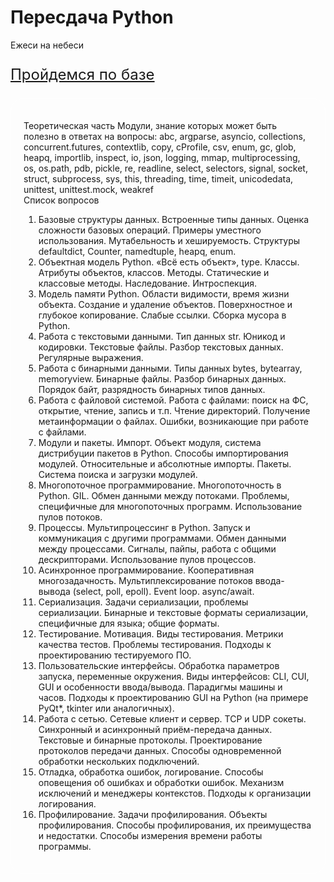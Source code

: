 # Пересдача Python
<p> Ежеси на небеси </p>

<p style="text-decoration: underline;font-size: 24px;">Пройдемся по базе</p>

<div style="border: 1px white solid; border-radius: 20px; padding: 20px;">

Теоретическая часть
Модули, знание которых может быть полезно в ответах на вопросы:
  abc, argparse, asyncio, collections, concurrent.futures, contextlib,
  copy, cProfile, csv, enum, gc, glob, heapq, importlib, inspect, io,
  json, logging, mmap, multiprocessing, os, os.path, pdb, pickle, re,
  readline, select, selectors, signal, socket, struct, subprocess, sys,
  this, threading, time, timeit, unicodedata, unittest, unittest.mock,
  weakref  
Список вопросов  
1. Базовые структуры данных.
Встроенные типы данных. Оценка сложности базовых операций. Примеры
уместного использования. Мутабельность и хешируемость. Структуры
defaultdict, Counter, namedtuple, heapq, enum.
2. Объектная модель Python.
«Всё есть объект», type. Классы. Атрибуты объектов, классов. Методы.
Статические и классовые методы. Наследование. Интроспекция.
3. Модель памяти Python.
Области видимости, время жизни объекта. Создание и удаление объектов.
Поверхностное и глубокое копирование. Слабые ссылки. Сборка мусора в
Python.
4. Работа с текстовыми данными.
Тип данных str. Юникод и кодировки. Текстовые файлы. Разбор текстовых
данных. Регулярные выражения.
5. Работа с бинарными данными.
Типы данных bytes, bytearray, memoryview. Бинарные файлы. Разбор
бинарных данных. Порядок байт, разрядность бинарных типов данных.
6. Работа с файловой системой.
Работа с файлами: поиск на ФС, открытие, чтение, запись и т.п. Чтение
директорий. Получение метаинформации о файлах. Ошибки, возникающие при
работе с файлами.
7. Модули и пакеты. Импорт.
Объект модуля, система дистрибуции пакетов в Python. Способы
импортирования модулей. Относительные и абсолютные импорты. Пакеты.
Система поиска и загрузки модулей.
8. Многопоточное программирование.
Многопоточность в Python. GIL. Обмен данными между потоками. Проблемы,
специфичные для многопоточных программ. Использование пулов потоков.
9. Процессы.
Мультипроцессинг в Python. Запуск и коммуникация с другими программами.
Обмен данными между процессами. Сигналы, пайпы, работа с общими
дескрипторами. Использование пулов процессов.
10. Асинхронное программирование.
Кооперативная многозадачность. Мультиплексирование потоков ввода-вывода
(select, poll, epoll). Event loop. async/await.
11. Сериализация.
Задачи сериализации, проблемы сериализации. Бинарные и текстовые
форматы сериализации, специфичные для языка; общие форматы.
12. Тестирование.
Мотивация. Виды тестирования. Метрики качества тестов. Проблемы
тестирования. Подходы к проектированию тестируемого ПО.
13. Пользовательские интерфейсы.
Обработка параметров запуска, переменные окружения. Виды интерфейсов:
CLI, CUI, GUI и особенности ввода/вывода. Парадигмы машины и часов.
Подходы к проектированию GUI на Python (на примере PyQt*, tkinter или
аналогичных).
14. Работа с сетью.
Сетевые клиент и сервер. TCP и UDP сокеты. Синхронный и асинхронный
приём-передача данных. Текстовые и бинарные протоколы. Проектирование
протоколов передачи данных. Способы одновременной обработки нескольких
подключений.
15. Отладка, обработка ошибок, логирование.
Способы оповещения об ошибках и обработки ошибок. Механизм исключений и
менеджеры контекстов. Подходы к организации логирования.
16. Профилирование.
Задачи профилирования. Объекты профилирования. Способы
профилирования, их преимущества и недостатки. Способы измерения времени
работы программы.

</div>

